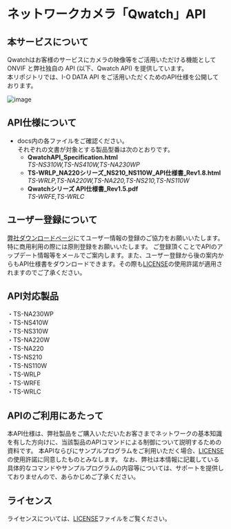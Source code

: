 # ネットワークカメラ「Qwatch」API
 
## 本サービスについて
Qwatchはお客様のサービスにカメラの映像等をご活用いただける機能としてONVIF と弊社独自の API (以下、Qwatch API) を提供しています。  
本リポジトリでは、I-O DATA API をご活用いただくためのAPI仕様を公開しております。

![image](https://github.com/iodata-solution/qwatch-api/assets/84306389/b52ea316-998b-452d-baf9-ffd36a09f22a)
## API仕様について
- docs内の各ファイルをご確認ください。  
  それぞれの文書が対象とする製品型番は次のとおりです。
  - **QwatchAPI_Specification.html**  
    _TS-NS310W,TS-NS410W,TS-NA230WP_
  - **TS-WRLP_NA220シリーズ_NS210_NS110W_API仕様書_Rev1.8.html**  
    _TS-WRLP,TS-NA220W,TS-NA220,TS-NS210,TS-NS110W_
  - **Qwatchシリーズ API仕様書_Rev1.5.pdf**  
    _TS-WRFE,TS-WRLC_


## ユーザー登録について
[弊社ダウンロードページ](https://contact.iodata.jp/webentry/enq/form/apidl)にてユーザー情報の登録のご協力をお願いいたします。特に商用利用の際には原則登録をお願いいたします。
ご登録頂くことでAPIのアップデート情報等をメールでご案内します。また、ユーザー登録から後の案内からもAPI仕様書をダウンロードできます。その際も[LICENSE](./LICENSE)の使用許諾が適用されますのでご了承ください。
 
## API対応製品
・TS-NA230WP  
・TS-NS410W  
・TS-NS310W  
・TS-NA220W  
・TS-NA220  
・TS-NS210  
・TS-NS110W  
・TS-WRLP  
・TS-WRFE  
・TS-WRLC  
 
## APIのご利用にあたって
本API仕様は、弊社製品をご購入いただいたお客さまでネットワークの基本知識を有した方向けに、当該製品のAPIコマンドによる制御について説明するための資料です。
本APIならびにサンプルプログラムをご利用いただく場合、[LICENSE](./LICENSE)の使用許諾に同意したものとみなします。
なお、弊社は本情報に記載している具体的なコマンドやサンプルプログラムの内容等については、サポートを提供しておりませんので、あらかじめご了承ください。
 
## ライセンス
ライセンスについては、[LICENSE](./LICENSE)ファイルをご覧ください。
